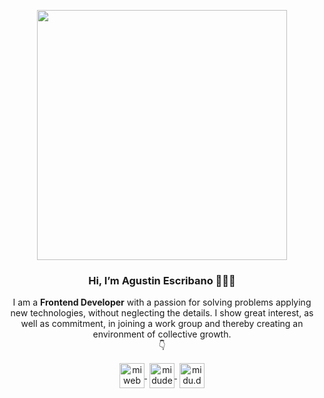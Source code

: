 <p align="center" width="300">
   <img align="center" width="400" src="https://firebasestorage.googleapis.com/v0/b/e-mkt-aff75.appspot.com/o/Dise%C3%B1o%20sin%20t%C3%ADtulo%20(4).png?alt=media&token=0eb7138f-4c69-4833-bd3d-3501b766c103" />
   <h3 align="center">Hi, I’m Agustin Escribano 👨🏻‍💻</h3>
</p>
<p align="center">I am a <strong>Frontend Developer</strong> with a passion for solving problems applying new technologies, without neglecting the details. I show great interest, as well as commitment, in joining a work group and thereby creating an environment of collective growth.<br />👇</p>
<p align="center">
   <a href="https://agustin-escribano.web.app/" target="blank" style='margin-right:4px'>
    <img align="center" src="https://firebasestorage.googleapis.com/v0/b/e-mkt-aff75.appspot.com/o/www.png?alt=media&token=ce64d187-e45f-4cf8-a450-dd40f33cc490" alt="miweb" height="40px" width="40px" />
  </a>
   <a href="https://www.linkedin.com/in/agust%C3%ADn-escribano-779919201/" target="blank" style='margin-right:4px'>
    <img align="center" src="https://firebasestorage.googleapis.com/v0/b/e-mkt-aff75.appspot.com/o/github.png?alt=media&token=b09ac14b-6f51-4b2f-898e-b236debecccf" alt="midudev" height="40px" width="40px" />
  </a>
  <a href="https://wa.me/5493517347333" target="blank">
    <img align="center" src="https://firebasestorage.googleapis.com/v0/b/e-mkt-aff75.appspot.com/o/whatsapp.png?alt=media&token=5423c828-1aa1-49cb-89c4-208cd1c5ebfc" alt="midu.dev" height="40px" width="40px" />
  </a>
</p>
